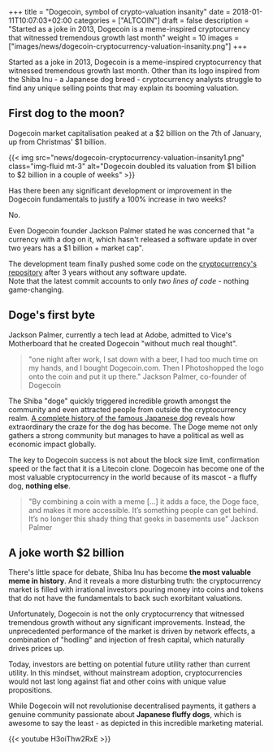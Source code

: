 +++
title = "Dogecoin, symbol of crypto-valuation insanity"
date = 2018-01-11T10:07:03+02:00
categories = ["ALTCOIN"]
draft = false
description = "Started as a joke in 2013, Dogecoin is a meme-inspired cryptocurrency that witnessed tremendous growth last month"
weight = 10
images = ["images/news/dogecoin-cryptocurrency-valuation-insanity.png"]
+++

Started as a joke in 2013, Dogecoin is a meme-inspired cryptocurrency that witnessed tremendous growth last month. Other than its logo inspired from the Shiba Inu - a Japanese dog breed - cryptocurrency analysts struggle to find any unique selling points that may explain its booming valuation. 

## First dog to the moon?

Dogecoin market capitalisation peaked at a $2 billion on the 7th of January, up from Christmas' $1 billion.

{{< img src="news/dogecoin-cryptocurrency-valuation-insanity1.png" class="img-fluid mt-3" alt="Dogecoin doubled its valuation from $1 billion to $2 billion in a couple of weeks" >}}  

Has there been any significant development or improvement in the Dogecoin fundamentals to justify a 100% increase in two weeks?

No.

Even Dogecoin founder Jackson Palmer stated he was concerned that "a currency with a dog on it, which hasn't released a software update in over two years has a $1 billion + market cap".

The development team finally pushed some code on the <a href=https://github.com/dogecoin/dogecoin target=_link>cryptocurrency's repository</a> after 3 years without any software update.  
Note that the latest commit accounts to only _two lines of code_ - nothing game-changing.

## Doge's first byte

Jackson Palmer, currently a tech lead at Adobe, admitted to Vice's Motherboard that he created Dogecoin "without much real thought". 

> "one night after work, I sat down with a beer, I had too much time on my hands, and I bought Dogecoin.com. Then I Photoshopped the logo onto the coin and put it up there." Jackson Palmer, co-founder of Dogecoin

The Shiba "doge" quickly triggered incredible growth amongst the community and even attracted people from outside the cryptocurrency realm. <a href=http://knowyourmeme.com/memes/doge target=_blank>A complete history of the famous Japanese dog</a> reveals how  extraordinary the craze for the dog has become. The Doge meme not only gathers a strong community but manages to have a political as well as economic impact globally. 

The key to Dogecoin success is not about the block size limit, confirmation speed or the fact that it is a Litecoin clone. Dogecoin has become one of the most valuable cryptocurrency in the world because of its mascot - a fluffy dog, **nothing else**.

> "By combining a coin with a meme [...] it adds a face, the Doge face, and makes it more accessible. It’s something people can get behind. It’s no longer this shady thing that geeks in basements use" Jackson Palmer

## A joke worth $2 billion

There's little space for debate, Shiba Inu has become **the most valuable meme in history**. And it reveals a more disturbing truth: the cryptocurrency market is filled with irrational investors pouring money into coins and tokens that do not have the fundamentals to back such exorbitant valuations.

Unfortunately, Dogecoin is not the only cryptocurrency that witnessed tremendous growth without any significant improvements. Instead, the unprecedented performance of the market is driven by network effects, a combination of "hodling" and injection of fresh capital, which naturally drives prices up.

Today, investors are betting on potential future utility rather than current utility. In this mindset, without mainstream adoption, cryptocurrencies would not last long against fiat and other coins with unique value propositions.  

While Dogecoin will not revolutionise decentralised payments, it gathers a genuine community passionate about **Japanese fluffy dogs**, which is awesome to say the least - as depicted in this incredible marketing material.

{{< youtube H3oiThw2RxE >}}
